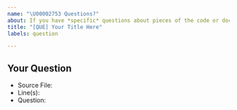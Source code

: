 ```yaml
---
name: "\U00002753 Questions?"
about: If you have *specific* questions about pieces of the code or documentation for this component, please post them here.
title: "[QUE] Your Title Here"
labels: question

---
```

<!--
Thanks for submitting your question 🙌 ❤️

Before opening a new issue, please make sure that we do not have any duplicates already open. You can ensure this by searching the issue list for this repository. If there is a duplicate, please close your issue and add a comment to the existing issue instead. Also, please, have a look at our FAQs and existing questions before opening a new question.
-->

## Your Question
<!-- Include details about your question. -->
* Source File:
* Line(s):
* Question:
